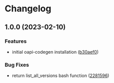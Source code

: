 # Changelog

## 1.0.0 (2023-02-10)


### Features

* initial oapi-codegen installation ([b30aef0](https://github.com/wizzardich/asdf-oapi-codegen/commit/b30aef0537ecdaacaa47509394158d8ab21725d7))


### Bug Fixes

* return list_all_versions bash function ([2281596](https://github.com/wizzardich/asdf-oapi-codegen/commit/2281596d29193862472833c54155065c44dad071))
